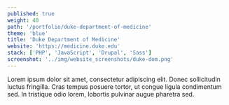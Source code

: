 ```yaml
---
published: true
weight: 40
path: '/portfolio/duke-department-of-medicine'
theme: 'blue'
title: 'Duke Department of Medicine'
website: 'https://medicine.duke.edu'
stack: ['PHP', 'JavaScript', 'Drupal', 'Sass']
screenshot: '../img/website_screenshots/duke-dom.png'
---
```


Lorem ipsum dolor sit amet, consectetur adipiscing elit. Donec sollicitudin luctus fringilla. Cras tempus posuere tortor, ut congue ligula condimentum sed. In tristique odio lorem, lobortis pulvinar augue pharetra sed.
